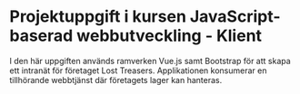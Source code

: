 # Projektuppgift i kursen JavaScript-baserad webbutveckling - Klient 

I den här uppgiften används ramverken Vue.js samt Bootstrap för att skapa ett intranät för företaget Lost Treasers. Applikationen konsumerar en tillhörande webbtjänst där företagets lager kan hanteras. 
